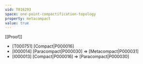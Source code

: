 ```yaml
---
uid: T016293
space: one-point-compactification-topology
property: metacompact
value: true
---
```

[[Proof]]

* [T000751] [Compact|P000016]
* [I000014] [Paracompact|P000030] => [Metacompact|P000031]
* [I000013] [Compact|P000016] => [Paracompact|P000030]

